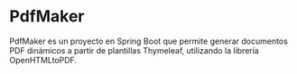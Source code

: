 # PdfMaker
PdfMaker es un proyecto en Spring Boot que permite generar documentos PDF dinámicos a partir de plantillas Thymeleaf, utilizando la librería OpenHTMLtoPDF.
